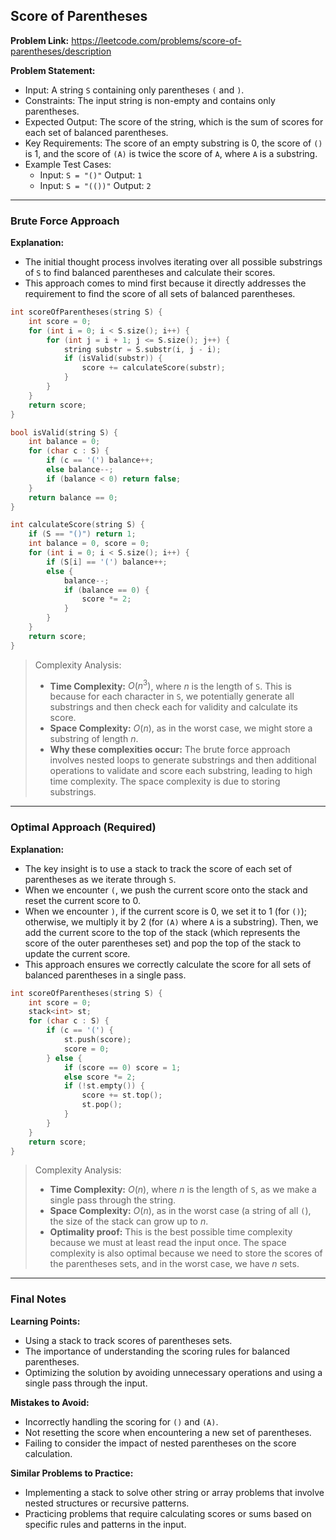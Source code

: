 ## Score of Parentheses
**Problem Link:** https://leetcode.com/problems/score-of-parentheses/description

**Problem Statement:**
- Input: A string `S` containing only parentheses `(` and `)`.
- Constraints: The input string is non-empty and contains only parentheses.
- Expected Output: The score of the string, which is the sum of scores for each set of balanced parentheses.
- Key Requirements: The score of an empty substring is 0, the score of `()` is 1, and the score of `(A)` is twice the score of `A`, where `A` is a substring.
- Example Test Cases:
  - Input: `S = "()"` Output: `1`
  - Input: `S = "(())"` Output: `2`

---

### Brute Force Approach
**Explanation:**
- The initial thought process involves iterating over all possible substrings of `S` to find balanced parentheses and calculate their scores.
- This approach comes to mind first because it directly addresses the requirement to find the score of all sets of balanced parentheses.

```cpp
int scoreOfParentheses(string S) {
    int score = 0;
    for (int i = 0; i < S.size(); i++) {
        for (int j = i + 1; j <= S.size(); j++) {
            string substr = S.substr(i, j - i);
            if (isValid(substr)) {
                score += calculateScore(substr);
            }
        }
    }
    return score;
}

bool isValid(string S) {
    int balance = 0;
    for (char c : S) {
        if (c == '(') balance++;
        else balance--;
        if (balance < 0) return false;
    }
    return balance == 0;
}

int calculateScore(string S) {
    if (S == "()") return 1;
    int balance = 0, score = 0;
    for (int i = 0; i < S.size(); i++) {
        if (S[i] == '(') balance++;
        else {
            balance--;
            if (balance == 0) {
                score *= 2;
            }
        }
    }
    return score;
}
```

> Complexity Analysis:
> - **Time Complexity:** $O(n^3)$, where $n$ is the length of `S`. This is because for each character in `S`, we potentially generate all substrings and then check each for validity and calculate its score.
> - **Space Complexity:** $O(n)$, as in the worst case, we might store a substring of length $n$.
> - **Why these complexities occur:** The brute force approach involves nested loops to generate substrings and then additional operations to validate and score each substring, leading to high time complexity. The space complexity is due to storing substrings.

---

### Optimal Approach (Required)
**Explanation:**
- The key insight is to use a stack to track the score of each set of parentheses as we iterate through `S`.
- When we encounter `(`, we push the current score onto the stack and reset the current score to 0.
- When we encounter `)`, if the current score is 0, we set it to 1 (for `()`); otherwise, we multiply it by 2 (for `(A)` where `A` is a substring). Then, we add the current score to the top of the stack (which represents the score of the outer parentheses set) and pop the top of the stack to update the current score.
- This approach ensures we correctly calculate the score for all sets of balanced parentheses in a single pass.

```cpp
int scoreOfParentheses(string S) {
    int score = 0;
    stack<int> st;
    for (char c : S) {
        if (c == '(') {
            st.push(score);
            score = 0;
        } else {
            if (score == 0) score = 1;
            else score *= 2;
            if (!st.empty()) {
                score += st.top();
                st.pop();
            }
        }
    }
    return score;
}
```

> Complexity Analysis:
> - **Time Complexity:** $O(n)$, where $n$ is the length of `S`, as we make a single pass through the string.
> - **Space Complexity:** $O(n)$, as in the worst case (a string of all `(`), the size of the stack can grow up to $n$.
> - **Optimality proof:** This is the best possible time complexity because we must at least read the input once. The space complexity is also optimal because we need to store the scores of the parentheses sets, and in the worst case, we have $n$ sets.

---

### Final Notes
**Learning Points:**
- Using a stack to track scores of parentheses sets.
- The importance of understanding the scoring rules for balanced parentheses.
- Optimizing the solution by avoiding unnecessary operations and using a single pass through the input.

**Mistakes to Avoid:**
- Incorrectly handling the scoring for `()` and `(A)`.
- Not resetting the score when encountering a new set of parentheses.
- Failing to consider the impact of nested parentheses on the score calculation.

**Similar Problems to Practice:**
- Implementing a stack to solve other string or array problems that involve nested structures or recursive patterns.
- Practicing problems that require calculating scores or sums based on specific rules and patterns in the input.